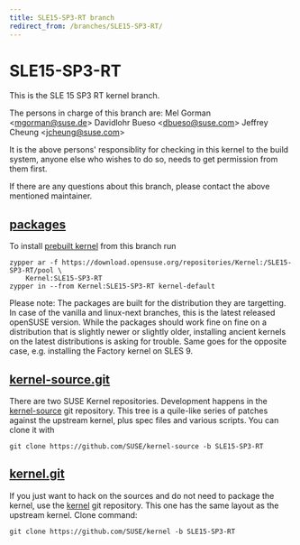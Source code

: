```yaml
---
title: SLE15-SP3-RT branch
redirect_from: /branches/SLE15-SP3-RT/
---
```

# SLE15-SP3-RT
This is the SLE 15 SP3 RT kernel branch.

The persons in charge of this branch are:
Mel Gorman <[mgorman@suse.de](mailto:mgorman@suse.de?subject=SLE15-SP3-RT%20branch)>
Davidlohr Bueso <[dbueso@suse.com](mailto:dbueso@suse.com?subject=SLE15-SP3-RT%20branch)>
Jeffrey Cheung <[jcheung@suse.com](mailto:jcheung@suse.com?subject=SLE15-SP3-RT%20branch)>

It is the above persons' responsiblity for checking in this kernel to
the build system, anyone else who wishes to do so, needs to get
permission from them first.

If there are any questions about this branch, please contact the above
mentioned maintainer.


## [packages](https://download.opensuse.org/repositories/Kernel:/SLE15-SP3-RT)
To install
[prebuilt kernel](https://download.opensuse.org/repositories/Kernel:/SLE15-SP3-RT)
from this branch run

```
zypper ar -f https://download.opensuse.org/repositories/Kernel:/SLE15-SP3-RT/pool \
    Kernel:SLE15-SP3-RT
zypper in --from Kernel:SLE15-SP3-RT kernel-default
```

Please note: The packages are built for the distribution they are
targetting. In case of the vanilla and linux-next branches, this is the
latest released openSUSE version. While the packages should work fine on
fine on a distribution that is slightly newer or slightly older,
installing ancient kernels on the latest distributions is asking for
trouble. Same goes for the opposite case, e.g. installing the Factory
kernel on SLES 9.

## [kernel-source.git](https://github.com/SUSE/kernel-source/tree/SLE15-SP3-RT)
There are two SUSE Kernel repositories. Development happens in the
[kernel-source](https://github.com/SUSE/kernel-source/tree/SLE15-SP3-RT)
git repository. This tree is a quile-like series of patches against the
upstream kernel, plus spec files and various scripts. You can clone it
with

```
git clone https://github.com/SUSE/kernel-source -b SLE15-SP3-RT
```

## [kernel.git](https://github.com/SUSE/kernel/tree/SLE15-SP3-RT)
If you just want to hack on the sources and do not need to package the
kernel, use the [kernel](https://github.com/SUSE/kernel/tree/SLE15-SP3-RT)
git repository. This one has the same layout as the upstream kernel. Clone
command:

```
git clone https://github.com/SUSE/kernel -b SLE15-SP3-RT
```


